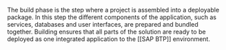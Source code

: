 The build phase is the step where a project is assembled into a deployable package. In this step the different components of the application, such as services, databases and user interfaces, are prepared and bundled together. Building ensures that all parts of the solution are ready to be deployed as one integrated application to the [[SAP BTP]] environment.